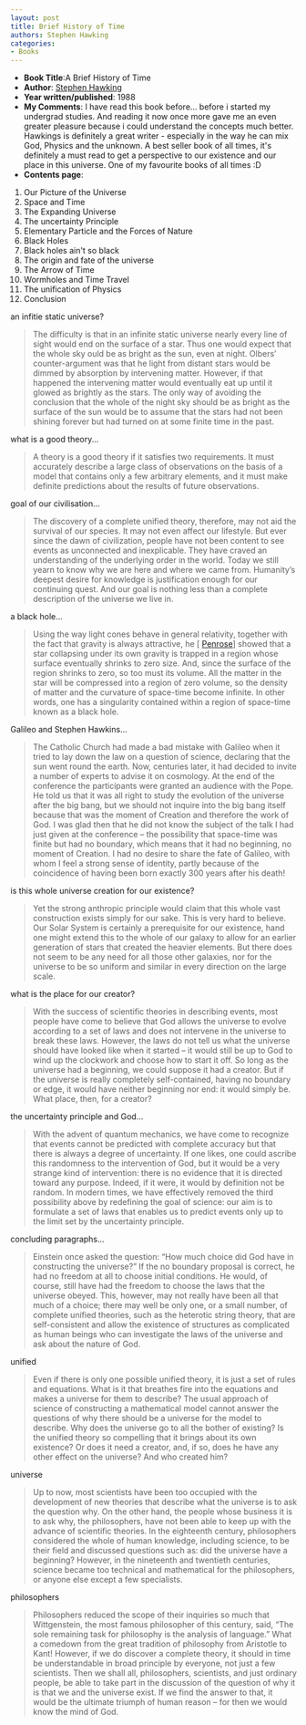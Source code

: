 ```yaml
---
layout: post
title: Brief History of Time
authors: Stephen Hawking
categories:
- Books
---
```



- **Book Title**:A Brief History of Time
- **Author**: [Stephen Hawking ](http://en.wikipedia.org/wiki/Stephen_Hawking)
- **Year written/published**: 1988
- **My Comments**: I have read this book before... before i started my undergrad studies. And reading it now once more gave me an even greater pleasure because i could understand the concepts much better. Hawkings is definitely a great writer - especially in the way he can mix God, Physics and the unknown. A best seller book of all times, it's definitely a must read to get a perspective to our existence and our place in this universe. One of my favourite books of all times :D
- **Contents page**:

1. Our Picture of the Universe
2. Space and Time
3. The Expanding Universe
4. The uncertainty Principle
5. Elementary Particle and the Forces of Nature
6. Black Holes
7. Black holes ain't so black
8. The origin and fate of the universe
9. The Arrow of Time
10. Wormholes and Time Travel
11. The unification of Physics
12. Conclusion

an infitie static universe?

> The difficulty is that in an infinite static universe nearly every line of sight would end on the surface of a star. Thus one would expect that the whole sky ould be as bright as the sun, even at night. Olbers’ counter-argument was that he light from distant stars would be dimmed by absorption by intervening matter. However, if that happened the intervening matter would eventually eat up until it glowed as brightly as the stars. The only way of avoiding the conclusion that the whole of the night sky should be as bright as the surface of the sun would be to assume that the stars had not been shining forever but had turned on at some finite time in the past.

what is a good theory...

> A theory is a good theory if it satisfies two requirements. It must accurately describe a large class of observations on the basis of a model that contains only a few arbitrary elements, and it must make definite predictions about the results of future observations.

goal of our civilisation...

> The discovery of a complete unified theory, therefore, may not aid the survival of our species. It may not even affect our lifestyle. But ever since the dawn of civilization, people have not been content to see events as unconnected and inexplicable. They have craved an understanding of the underlying order in the world. Today we still yearn to know why we are here and where we came from. Humanity’s deepest desire for knowledge is justification enough for our continuing quest. And our goal is nothing less than a complete description of the universe we live in.

a black hole...

> Using the way light cones behave in general relativity, together with the fact that gravity is always attractive, he [ [Penrose](http://en.wikipedia.org/wiki/Roger_Penrose)] showed that a star collapsing under its own gravity is trapped in a region whose surface eventually shrinks to zero size. And, since the surface of the region shrinks to zero, so too must its volume. All the matter in the star will be compressed into a region of zero volume, so the density of matter and the curvature of space-time become infinite. In other words, one has a singularity contained within a region of space-time known as a black hole.

Galileo and Stephen Hawkins...

> The Catholic Church had made a bad mistake with Galileo when it tried to lay down the law on a question of science, declaring that the sun went round the earth. Now, centuries later, it had decided to invite a number of experts to advise it on cosmology. At the end of the conference the participants were granted an audience with the Pope. He told us that it was all right to study the evolution of the universe after the big bang, but we should not inquire into the big bang itself because that was the moment of Creation and therefore the work of God. I was glad then that he did not know the subject of the talk I had just given at the conference – the possibility that space-time was finite but had no boundary, which means that it had no beginning, no moment of Creation. I had no desire to share the fate of Galileo, with whom I feel a strong sense of identity, partly because of the coincidence of having been born exactly 300 years after his death!

is this whole universe creation for our existence?

> Yet the strong anthropic principle would claim that this whole vast construction exists simply for our sake. This is very hard to believe. Our Solar System is certainly a prerequisite for our existence, hand one might extend this to the whole of our galaxy to allow for an earlier generation of stars that created the heavier elements. But there does not seem to be any need for all those other galaxies, nor for the universe to be so uniform and similar in every direction on the large scale.

what is the place for our creator?

> With the success of scientific theories in describing events, most people have come to believe that God allows the universe to evolve according to a set of laws and does not intervene in the universe to break these laws. However, the laws do not tell us what the universe should have looked like when it started – it would still be up to God to wind up the clockwork and choose how to start it off. So long as the universe had a beginning, we could suppose it had a creator. But if the universe is really completely self-contained, having no boundary or edge, it would have neither beginning nor end: it would simply be. What place, then, for a creator?

the uncertainty principle and God...

> With the advent of quantum mechanics, we have come to recognize that events cannot be predicted with complete accuracy but that there is always a degree of uncertainty. If one likes, one could ascribe this randomness to the intervention of God, but it would be a very strange kind of intervention: there is no evidence that it is directed toward any purpose. Indeed, if it were, it would by definition not be random. In modern times, we have effectively removed the third possibility above by redefining the goal of science: our aim is to formulate a set of laws that enables us to predict events only up to the limit set by the uncertainty principle.

concluding paragraphs...

> Einstein once asked the question: “How much choice did God have in constructing the universe?” If the no boundary proposal is correct, he had no freedom at all to choose initial conditions. He would, of course, still have had the freedom to choose the laws that the universe obeyed. This, however, may not really have been all that much of a choice; there may well be only one, or a small number, of complete unified theories, such as the heterotic string theory, that are self-consistent and allow the existence of structures as complicated as human beings who can investigate the laws of the universe and ask about the nature of God.

unified

> Even if there is only one possible unified theory, it is just a set of rules and equations. What is it that breathes fire into the equations and makes a universe for them to describe? The usual approach of science of constructing a mathematical model cannot answer the questions of why there should be a universe for the model to describe. Why does the universe go to all the bother of existing? Is the unified theory so compelling that it brings about its own existence? Or does it need a creator, and, if so, does he have any other effect on the universe? And who created him?

universe

> Up to now, most scientists have been too occupied with the development of new theories that describe what the universe is to ask the question why. On the other hand, the people whose business it is to ask why, the philosophers, have not been able to keep up with the advance of scientific theories. In the eighteenth century, philosophers considered the whole of human knowledge, including science, to be their field and discussed questions such as: did the universe have a beginning? However, in the nineteenth and twentieth centuries, science became too technical and mathematical for the philosophers, or anyone else except a few specialists.

philosophers

> Philosophers reduced the scope of their inquiries so much that Wittgenstein, the most famous philosopher of this century, said, “The sole remaining task for philosophy is the analysis of language.” What a comedown from the great tradition of philosophy from Aristotle to Kant! However, if we do discover a complete theory, it should in time be understandable in broad principle by everyone, not just a few scientists. Then we shall all, philosophers, scientists, and just ordinary people, be able to take part in the discussion of the question of why it is that we and the universe exist. If we find the answer to that, it would be the ultimate triumph of human reason – for then we would know the mind of God.

